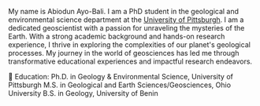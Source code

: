 My name is Abiodun Ayo-Bali. I am a PhD student in the geological and environmental science department at the [University of Pittsburgh](https://www.pitt.edu/). I am a dedicated geoscientist with a passion for unraveling the mysteries of the Earth. With a strong academic background and hands-on research experience, I thrive in exploring the complexities of our planet's geological processes. My journey in the world of geosciences has led me through transformative educational experiences and impactful research endeavors.

🔬 Education:
Ph.D. in Geology & Environmental Science, University of Pittsburgh
M.S. in Geological and Earth Sciences/Geosciences, Ohio University
B.S. in Geology, University of Benin
